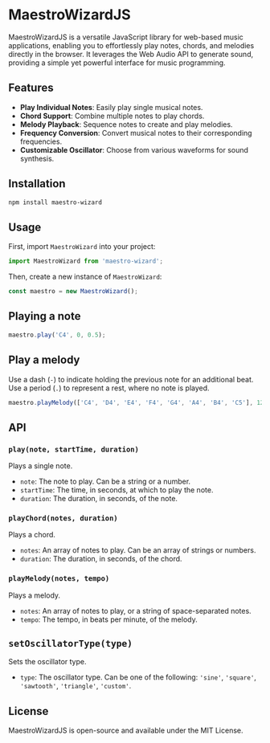 # MaestroWizardJS

MaestroWizardJS is a versatile JavaScript library for web-based music applications, enabling you to effortlessly play notes, chords, and melodies directly in the browser. It leverages the Web Audio API to generate sound, providing a simple yet powerful interface for music programming.

## Features

- **Play Individual Notes**: Easily play single musical notes.
- **Chord Support**: Combine multiple notes to play chords.
- **Melody Playback**: Sequence notes to create and play melodies.
- **Frequency Conversion**: Convert musical notes to their corresponding frequencies.
- **Customizable Oscillator**: Choose from various waveforms for sound synthesis.

## Installation

```bash
npm install maestro-wizard
```

## Usage

First, import `MaestroWizard` into your project:

```javascript
import MaestroWizard from 'maestro-wizard';
```

Then, create a new instance of `MaestroWizard`:

```javascript
const maestro = new MaestroWizard();
```

## Playing a note

```javascript
maestro.play('C4', 0, 0.5);
```

## Play a melody

Use a dash (`-`) to indicate holding the previous note for an additional beat. Use a period (`.`) to represent a rest, where no note is played.

```javascript
maestro.playMelody(['C4', 'D4', 'E4', 'F4', 'G4', 'A4', 'B4', 'C5'], 120);
```

## API

### `play(note, startTime, duration)`
Plays a single note.

- `note`: The note to play. Can be a string or a number.
- `startTime`: The time, in seconds, at which to play the note.
- `duration`: The duration, in seconds, of the note.

### `playChord(notes, duration)`
Plays a chord.

- `notes`: An array of notes to play. Can be an array of strings or numbers.
- `duration`: The duration, in seconds, of the chord.

### `playMelody(notes, tempo)`
Plays a melody.

- `notes`: An array of notes to play, or a string of space-separated notes.
- `tempo`: The tempo, in beats per minute, of the melody.

## `setOscillatorType(type)`
Sets the oscillator type.

- `type`: The oscillator type. Can be one of the following: `'sine'`, `'square'`, `'sawtooth'`, `'triangle'`, `'custom'`.

## License
MaestroWizardJS is open-source and available under the MIT License.